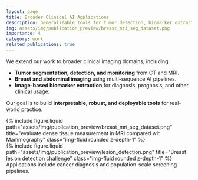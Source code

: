 ```yaml
---
layout: page
title: Broader Clinical AI Applications
description: Generalizable tools for tumor detection, biomarker extraction, and diagnosis.
img: assets/img/publication_preview/breast_mri_seg_dataset.png
importance: 4
category: work
related_publications: true
---
```


We extend our work to broader clinical imaging domains, including:

- **Tumor segmentation, detection, and monitoring** from CT and MRI.
- **Breast and abdominal imaging** using multi-sequence AI pipelines.
- **Image-based biomarker extraction** for diagnosis, prognosis, and other clinical usage.

Our goal is to build **interpretable, robust, and deployable tools** for real-world practice.

<div class="row">
    <div class="col-sm mt-3">
        {% include figure.liquid path="assets/img/publication_preview/breast_mri_seg_dataset.png" title="evaluate dense tissue measurement in MRI compared wit Mammography" class="img-fluid rounded z-depth-1" %}
    </div>
    <div class="col-sm mt-3">
        {% include figure.liquid path="assets/img/publication_preview/lesion_detection.png" title="Breast lesion detection challenge" class="img-fluid rounded z-depth-1" %}
    </div>
</div>

<div class="caption">
    Applications include cancer diagnosis and population-scale screening pipelines.
</div>

